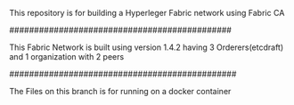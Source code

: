 This repository is for building a Hyperleger Fabric network using Fabric CA

#############################################

This Fabric Network is built using version 1.4.2 having 3 Orderers(etcdraft) and 1 organization with 2 peers

##############################################

The Files on this branch is for running on a docker container

